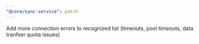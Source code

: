 ```yaml
---
"@core/sync-service": patch
---
```


Add more connection errors to recognized list (timeouts, pool timeouts, data tranfser quota issues)
